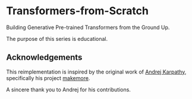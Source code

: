 # Transformers-from-Scratch
Building Generative Pre-trained Transformers from the Ground Up.

The purpose of this series is educational.

## Acknowledgements
This reimplementation is inspired by the original work of [Andrej Karpathy](https://github.com/karpathy), specifically his project [makemore](https://github.com/karpathy/makemore).

A sincere thank you to Andrej for his contributions.
